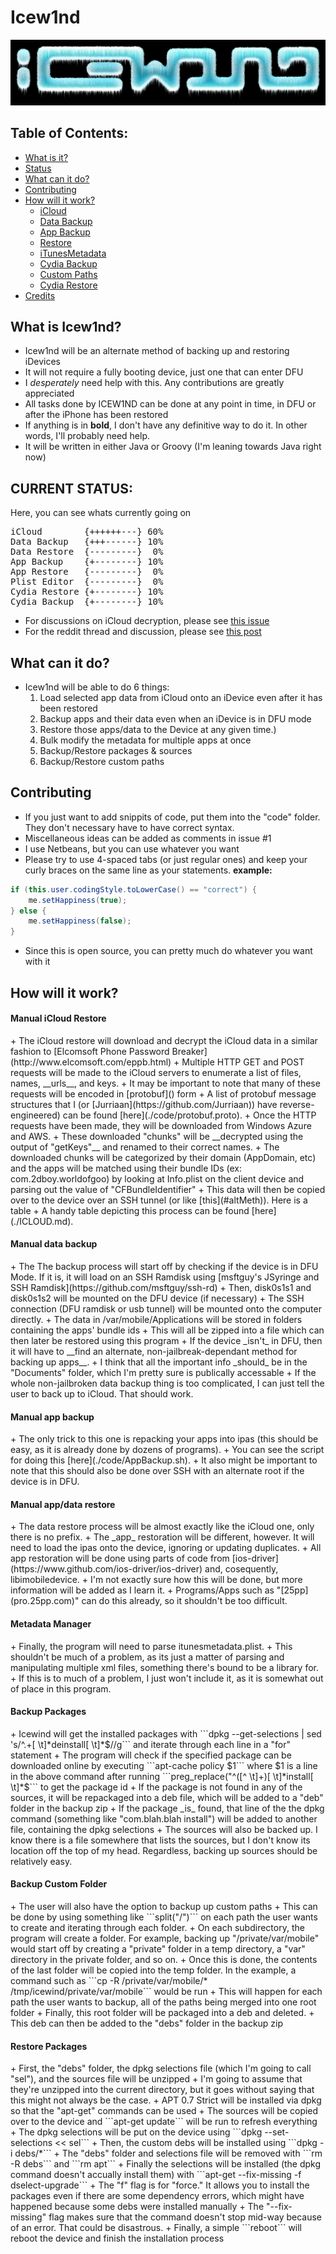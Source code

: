 Icew1nd
=======

<img src="img/icewind.jpg">

Table of Contents:
------------------

+ <a href="#what-is-icew1nd">What is it?</a>
+ <a href="#current-status">Status</a>
+ <a href="#what-can-it-do">What can it do?</a>
+ <a href="#contributing">Contributing</a>
+ <a href="#how-will-it-work">How will it work?</a>
  + <a href="#manual-icloud-restore">iCloud</a>
  + <a href="#manual-data-backup">Data Backup</a>
  + <a href="#manual-app-backup">App Backup</a>
  + <a href="#manual-appdata-restore">Restore</a>
  + <a href="#metadata-manager">iTunesMetadata</a>
  + <a href="#backup-packages">Cydia Backup</a>
  + <a href="#backup-custom-folder">Custom Paths</a>
  + <a href="#restore-packages">Cydia Restore</a>
+ <a href="CREDITS.md">Credits</a>

What is Icew1nd?
----------------

+ Icew1nd will be an alternate method of backing up and restoring iDevices
+ It will not require a fully booting device, just one that can enter DFU
+ I _desperately_ need help with this. Any contributions are greatly appreciated
+ All tasks done by ICEW1ND can be done at any point in time, in DFU or after the iPhone has been restored
+ If anything is in __bold__, I don't have any definitive way to do it. In other words, I'll probably need help.
+ It will be written in either Java or Groovy (I'm leaning towards Java right now)

<span id="stat">CURRENT STATUS:</span>
---------------
Here, you can see whats currently going on

<pre>
iCloud        {++++++---} 60%
Data Backup   {+++------} 10%
Data Restore  {---------}  0%
App Backup    {+--------} 10%
App Restore   {---------}  0%
Plist Editor  {---------}  0%
Cydia Restore {+--------} 10%
Cydia Backup  {+--------} 10%
</pre>

+ For discussions on iCloud decryption, please see [this issue](https://github.com/jurriaan/Ruby-iCloud/issues/1)
+ For the reddit thread and discussion, please see [this post](http://www.reddit.com/r/jailbreak/comments/1r57b2/need_help_developing_new_application_icew1nd/)

<span id="features">What can it do?</span>
---------------

+ Icew1nd will be able to do 6 things:
  1. Load selected app data from iCloud onto an iDevice even after it has been restored
  2. Backup apps and their data even when an iDevice is in DFU mode
  3. Restore those apps/data to the Device at any given time.)
  4. Bulk modify the metadata for multiple apps at once
  5. Backup/Restore packages & sources
  6. Backup/Restore custom paths

Contributing
------------

+ If you just want to add snippits of code, put them into the "code" folder. They don't necessary have to have correct syntax.
+ Miscellaneous ideas can be added as comments in issue #1
+ I use Netbeans, but you can use whatever you want
+ Please try to use 4-spaced tabs (or just regular ones) and keep your curly braces on the same line as your statements. __example:__

```Java
if (this.user.codingStyle.toLowerCase() == "correct") {
    me.setHappiness(true);
} else {
    me.setHappiness(false);
}
```
+ Since this is open source, you can pretty much do whatever you want with it

How will it work?
-----------------

<h4>Manual iCloud Restore</h4>
+ The iCloud restore will download and decrypt the iCloud data in a similar fashion to [Elcomsoft Phone Password Breaker](http://www.elcomsoft.com/eppb.html)
+ Multiple HTTP GET and POST requests will be made to the iCloud servers to enumerate a list of files, names, __urls__, and keys.
+ It may be important to note that many of these requests will be encoded in [protobuf]() form
+ A list of protobuf message structures that I (or [Jurriaan](https://github.com/Jurriaan)) have reverse-engineered) can be found [here](./code/protobuf.proto).
+ Once the HTTP requests have been made, they will be downloaded from Windows Azure and AWS.
+ These downloaded "chunks" will be __decrypted using the output of "getKeys"__ and renamed to their correct names.
+ The downloaded chunks will be categorized by their domain (AppDomain, etc) and the apps will be matched using their bundle IDs (ex: com.2dboy.worldofgoo) by looking at Info.plist on the client device and parsing out the value of "CFBundleIdentifier"
+ This data will then be copied over to the device over an SSH tunnel (or like [this](#altMeth)).
Here is a table
+ A handy table depicting this process can be found [here](./ICLOUD.md).

<h4>Manual data backup</h4>
+ The The backup process will start off by checking if the device is in DFU Mode. If it is, it will load on an SSH Ramdisk using [msftguy's JSyringe and SSH Ramdisk](https://github.com/msftguy/ssh-rd)
+ Then, disk0s1s1 and disk0s1s2 will be mounted on the DFU device (if necessary)
+ The SSH connection (DFU ramdisk or usb tunnel) will be mounted onto the computer directly.
+ The data in /var/mobile/Applications will be stored in folders containing the apps' bundle ids
+ This will all be zipped into a file which can then later be restored using this program
+ If the device _isn't_ in DFU, then it will have to __find an alternate, non-jailbreak-dependant method for backing up apps__.
+ I think that all the important info _should_ be in the "Documents" folder, which I'm pretty sure is publically accessable
+ If the whole non-jailbroken data backup thing is too complicated, I can just tell the user to back up to iCloud. That should work.

<h4>Manual app backup</h4>
+ The only trick to this one is repacking your apps into ipas (this should be easy, as it is already done by dozens of programs).
+ You can see the script for doing this [here](./code/AppBackup.sh).
+ It also might be important to note that this should also be done over SSH with an alternate root if the device is in DFU.

<h4>Manual app/data restore</h4>
+ The data restore process will be almost exactly like the iCloud one, only there is no prefix.
+ The _app_ restoration will be different, however. It will need to load the ipas onto the device, ignoring or updating duplicates.
+ All app restoration will be done using parts of code from [ios-driver](https://www.github.com/ios-driver/ios-driver) and, cosequently, libimobiledevice.
+ I'm not exactly sure how this will be done, but more information will be added as I learn it.
+ Programs/Apps such as "[25pp](pro.25pp.com)" can do this already, so it shouldn't be too difficult.

<h4>Metadata Manager</h4>
+ Finally, the program will need to parse itunesmetadata.plist.
+ This shouldn't be much of a problem, as its just a matter of parsing and manipulating multiple xml files, something there's bound to be a library for.
+ If this is to much of a problem, I just won't include it, as it is somewhat out of place in this program.

<h4>Backup Packages</h4>
+ Icewind will get the installed packages with ```dpkg --get-selections | sed 's/^.+[ \t]*deinstall[ \t]*$//g``` and iterate through each line in a "for" statement
+ The program will check if the specified package can be downloaded online by executing ```apt-cache policy $1``` where $1 is a line in the above command after running ```preg_replace("^([^ \t]+)[ \t]*install[ \t]*$``` to get the package id
+ If the package is not found in any of the sources, it will be repackaged into a deb file, which will be added to a "deb" folder in the backup zip
+ If the package _is_ found, that line of the the dpkg command (something like "com.blah.blah       install") will be added to another file, containing the dpkg selections
+ The sources will also be backed up. I know there is a file somewhere that lists the sources, but I don't know its location off the top of my head. Regardless, backing up sources should be relatively easy.

<h4>Backup Custom Folder</h4>
+ The user will also have the option to backup up custom paths
+ This can be done by using something like ```split("/")``` on each path the user wants to create and iterating through each folder.
+ On each subdirectory, the program will create a folder. For example, backing up "/private/var/mobile" would start off by creating a "private" folder in a temp directory, a "var" directory in the private folder, and so on.
+ Once this is done, the contents of the last folder will be copied into the temp folder. In the example, a command such as ```cp -R /private/var/mobile/* /tmp/icewind/private/var/mobile``` would be run
+ This will happen for each path the user wants to backup, all of the paths being merged into one root folder
+ Finally, this root folder will be packaged into a deb and deleted.
+ This deb can then be added to the "debs" folder in the backup zip

<h4>Restore Packages</h4>
+ First, the "debs" folder, the dpkg selections file (which I'm going to call "sel"), and the sources file will be unzipped
+ I'm going to assume that they're unzipped into the current directory, but it goes without saying that this might not always be the case.
+ APT 0.7 Strict will be installed via dpkg so that the "apt-get" commands can be used
+ The sources will be copied over to the device and ```apt-get update``` will be run to refresh everything
+ The dpkg selections will be put on the device using ```dpkg --set-selections << sel```
+ Then, the custom debs will be installed using ```dpkg -i debs/*```
+ The "debs" folder and selections file will be removed with ```rm -R debs``` and ```rm apt```
+ Finally the selections will be installed (the dpkg command doesn't accually install them) with ```apt-get --fix-missing -f dselect-upgrade```
+ The "f" flag is for "force." It allows you to install the packages even if there are some dependency errors, which might have happened because some debs were installed manually
+ The "--fix-missing" flag makes sure that the command doesn't stop mid-way because of an error. That could be disastrous.
+ Finally, a simple ```reboot``` will reboot the device and finish the installation process

